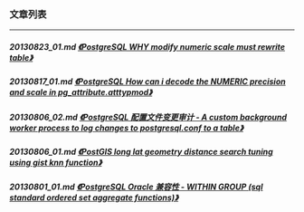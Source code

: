 ### 文章列表  
----  
##### 20130823_01.md   [《PostgreSQL WHY modify numeric scale must rewrite table》](20130823_01.md)  
##### 20130817_01.md   [《PostgreSQL How can i decode the NUMERIC precision and scale in pg_attribute.atttypmod》](20130817_01.md)  
##### 20130806_02.md   [《PostgreSQL 配置文件变更审计 - A custom background worker process to log changes to postgresql.conf to a table》](20130806_02.md)  
##### 20130806_01.md   [《PostGIS long lat geometry distance search tuning using gist knn function》](20130806_01.md)  
##### 20130801_01.md   [《PostgreSQL Oracle 兼容性 - WITHIN GROUP (sql standard ordered set aggregate functions)》](20130801_01.md)  
